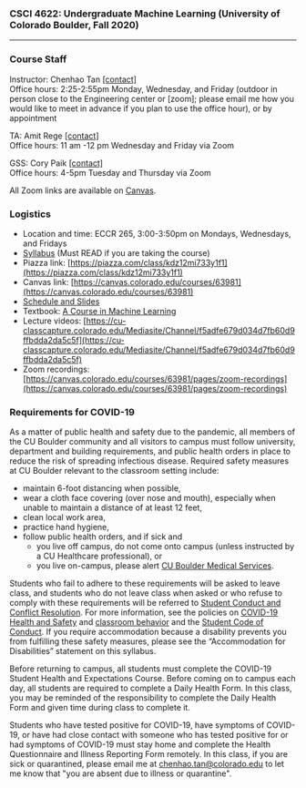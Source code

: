 ### CSCI 4622: Undergraduate Machine Learning (University of Colorado Boulder, Fall 2020)
***


### Course Staff

Instructor: Chenhao Tan [\[contact\]](mailto:Chenhao.Tan@colorado.edu)   
Office hours: 2:25-2:55pm Monday, Wednesday, and Friday (outdoor in person close to the Engineering center or [zoom]; please email me how you would like to meet in advance if you plan to use the office hour), or by appointment

TA: Amit Rege [\[contact\]](mailto:Amit.Rege@colorado.edu)    
Office hours: 11 am -12 pm Wednesday and Friday via Zoom

GSS: Cory Paik [\[contact\]](mailto:copa4551@colorado.edu)  
Office hours: 4-5pm Tuesday and Thursday via Zoom

All Zoom links are available on [Canvas](https://canvas.colorado.edu/courses/63981).

### Logistics

* Location and time: ECCR 265, 3:00-3:50pm on Mondays, Wednesdays, and Fridays
* [Syllabus](https://github.com/BoulderDS/CSCI-4622-Machine-Learning-fa20/blob/master/info/syllabus.md) (Must READ if you are taking the course)
* Piazza link: [https://piazza.com/class/kdz12mi733y1f1](https://piazza.com/class/kdz12mi733y1f1)
* Canvas link: [https://canvas.colorado.edu/courses/63981](https://canvas.colorado.edu/courses/63981)
* [Schedule and Slides](https://github.com/BoulderDS/CSCI-4622-Machine-Learning-fa20/blob/master/info/schedule.md)
* Textbook: [A Course in Machine Learning](http://ciml.info/)
* Lecture videos: [https://cu-classcapture.colorado.edu/Mediasite/Channel/f5adfe679d034d7fb60d9ffbdda2da5c5f](https://cu-classcapture.colorado.edu/Mediasite/Channel/f5adfe679d034d7fb60d9ffbdda2da5c5f)
* Zoom recordings: [https://canvas.colorado.edu/courses/63981/pages/zoom-recordings](https://canvas.colorado.edu/courses/63981/pages/zoom-recordings)


### Requirements for COVID-19

As a matter of public health and safety due to the pandemic, all members of the CU Boulder community and all visitors to campus must follow university, department and building requirements, and public health orders in place to reduce the risk of spreading infectious disease. Required safety measures at CU Boulder relevant to the classroom setting include:

* maintain 6-foot distancing when possible,
* wear a cloth face covering (over nose and mouth), especially when unable to maintain a distance of at least 12 feet,
* clean local work area,
* practice hand hygiene,
* follow public health orders, and if sick and
	* you live off campus, do not come onto campus (unless instructed by a CU Healthcare professional), or
	* you live on-campus, please alert [CU Boulder Medical Services](https://www.colorado.edu/healthcenter/coronavirus-updates/symptoms-and-what-do-if-you-feel-sick).

Students who fail to adhere to these requirements will be asked to leave class, and students who do not leave class when asked or who refuse to comply with these requirements will be referred to [Student Conduct and Conflict Resolution](https://www.colorado.edu/sccr/). For more information, see the policies on [COVID-19 Health and Safety](https://www.colorado.edu/policies/covid-19-health-and-safety-policy) and [classroom behavior](http://www.colorado.edu/policies/student-classroom-and-course-related-behavior) and the [Student Code of Conduct](http://www.colorado.edu/osccr/). If you require accommodation because a disability
prevents you from fulfilling these safety measures, please see the “Accommodation for Disabilities” statement on this syllabus.


Before returning to campus, all students must complete the COVID-19 Student Health and Expectations Course. Before coming on to campus each day, all students are required to complete a Daily Health Form. In this class, you may be reminded of the responsibility to complete the Daily Health Form and given time during class to complete it.

Students who have tested positive for COVID-19, have symptoms of COVID-19, or have had close contact with someone who has tested positive for or had symptoms of COVID-19 must stay home and complete the Health Questionnaire and Illness Reporting Form remotely. In this class, if you are sick or quarantined, please email me at chenhao.tan@colorado.edu to let me know that "you are absent due to illness or quarantine".
